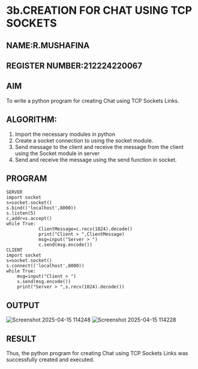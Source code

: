 # 3b.CREATION FOR CHAT USING TCP SOCKETS
## NAME:R.MUSHAFINA
## REGISTER NUMBER:212224220067
## AIM
To write a python program for creating Chat using TCP Sockets Links.
## ALGORITHM:
1. Import the necessary modules in python
2. Create a socket connection to using the socket module.
3. Send message to the client and receive the message from the client using the Socket module in
 server
4. Send and receive the message using the send function in socket.
## PROGRAM
```
SERVER
import socket 
s=socket.socket() 
s.bind(('localhost',8000)) 
s.listen(5) 
c,addr=s.accept() 
while True: 
            ClientMessage=c.recv(1024).decode() 
            print("Client > ",ClientMessage) 
            msg=input("Server > ") 
            c.send(msg.encode())
CLIENT
import socket 
s=socket.socket() 
s.connect(('localhost',8000)) 
while True: 
    msg=input("Client > ") 
    s.send(msg.encode()) 
    print("Server > ",s.recv(1024).decode())
```
## OUTPUT
![Screenshot 2025-04-15 114248](https://github.com/user-attachments/assets/de3f00b8-fb94-49ce-a7f2-cff47f0b5de8)
![Screenshot 2025-04-15 114228](https://github.com/user-attachments/assets/47e4100b-f94e-405b-8ade-1b7197548292)

## RESULT
Thus, the python program for creating Chat using TCP Sockets Links was successfully 
created and executed.
